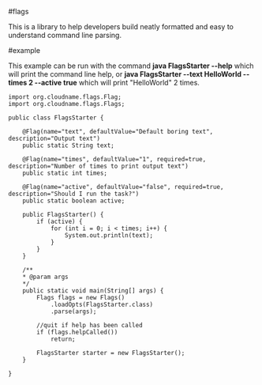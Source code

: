 #flags

This is a library to help developers build neatly formatted and easy to understand command line parsing.

#example

This example can be run with the command **java FlagsStarter --help** which will print the command line help, or **java FlagsStarter --text HelloWorld --times 2 --active true** which will print "HelloWorld" 2 times.

	import org.cloudname.flags.Flag;
	import org.cloudname.flags.Flags;

	public class FlagsStarter {
    
    	@Flag(name="text", defaultValue="Default boring text", description="Output text")
    	public static String text;
    
    	@Flag(name="times", defaultValue="1", required=true, description="Number of times to print output text")
    	public static int times;
    
    	@Flag(name="active", defaultValue="false", required=true, description="Should I run the task?")
    	public static boolean active;
    
    	public FlagsStarter() {
        	if (active) {
            	for (int i = 0; i < times; i++) {
                	System.out.println(text);
            	}
        	}
    	}
    
    	/**
     	* @param args
     	*/
    	public static void main(String[] args) {
        	Flags flags = new Flags()
            	.loadOpts(FlagsStarter.class)
            	.parse(args);
        
        	//quit if help has been called
        	if (flags.helpCalled())
            	return;
        
        	FlagsStarter starter = new FlagsStarter();
    	}

	}
